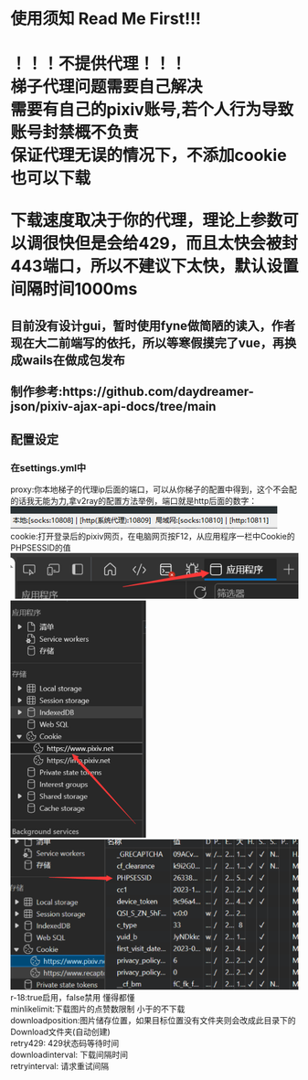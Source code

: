 <h1>使用须知 Read Me First!!!</h1>
<h1>
！！！不提供代理！！！
<br>
梯子代理问题需要自己解决
<br>
需要有自己的pixiv账号,若个人行为导致账号封禁概不负责<br>
保证代理无误的情况下，不添加cookie也可以下载<br>
<br>
下载速度取决于你的代理，理论上参数可以调很快但是会给429，而且太快会被封443端口，所以不建议下太快，默认设置间隔时间1000ms
</h1>
<h2>
目前没有设计gui，暂时使用fyne做简陋的读入，作者现在大二前端写的依托，所以等寒假摸完了vue，再换成wails在做成包发布<br>
<br>
制作参考:https://github.com/daydreamer-json/pixiv-ajax-api-docs/tree/main<br>
</h2>
<h2>配置设定</h2>
<h3>在settings.yml中</h3>
<p>
proxy:你本地梯子的代理ip后面的端口，可以从你梯子的配置中得到，这个不会配的话我无能为力,拿v2ray的配置方法举例，端口就是http后面的数字：<br>
<img src="https://github.com/ManInM00N/go-pixiv/blob/master/assets/proxy.png"><br>
cookie:打开登录后的pixiv网页，在电脑网页按F12，从应用程序一栏中Cookie的PHPSESSID的值<br>
<img src="https://github.com/ManInM00N/go-pixiv/blob/master/assets/cookie1.png"><br>
<img src="https://github.com/ManInM00N/go-pixiv/blob/master/assets/cookie2.png"><br>
<img src="https://github.com/ManInM00N/go-pixiv/blob/master/assets/cookie3.png"><br>
r-18:true启用，false禁用   懂得都懂<br>
minlikelimit:下载图片的点赞数限制 小于的不下载<br>
downloadposition:图片储存位置，如果目标位置没有文件夹则会改成此目录下的Download文件夹(自动创建)<br>
retry429: 429状态码等待时间<br>
downloadinterval: 下载间隔时间<br>
retryinterval: 请求重试间隔<br>
</p>